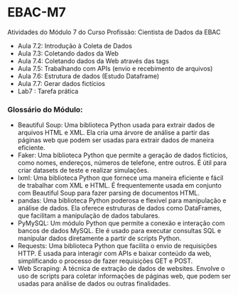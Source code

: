 # EBAC-M7
Atividades do Módulo 7 do Curso Profissão: Cientista de Dados da EBAC

* Aula 7.2: Introdução à Coleta de Dados
* Aula 7.3: Coletando dados da Web
* Aula 7.4: Coletando dados da Web através das tags
* Aula 7.5: Trabalhando com APIs (envio e recebimento de arquivos)
* Aula 7.6: Estrutura de dados (Estudo Dataframe)
* Aula 7.7: Gerar dados fictícios
* Lab7 : Tarefa prática

### Glossário do Módulo:
* Beautiful Soup: Uma biblioteca Python usada para extrair dados de arquivos HTML e XML. Ela cria uma árvore de análise a partir das páginas web que podem ser usadas para extrair dados de maneira eficiente.
* Faker: Uma biblioteca Python que permite a geração de dados fictícios, como nomes, endereços, números de telefone, entre outros. É útil para criar datasets de teste e realizar simulações.
* lxml: Uma biblioteca Python que fornece uma maneira eficiente e fácil de trabalhar com XML e HTML. É frequentemente usada em conjunto com Beautiful Soup para fazer parsing de documentos HTML.
* pandas: Uma biblioteca Python poderosa e flexível para manipulação e análise de dados. Ela oferece estruturas de dados como DataFrames, que facilitam a manipulação de dados tabulares.
* PyMySQL: Um módulo Python que permite a conexão e interação com bancos de dados MySQL. Ele é usado para executar consultas SQL e manipular dados diretamente a partir de scripts Python.
* Requests: Uma biblioteca Python que facilita o envio de requisições HTTP. É usada para interagir com APIs e baixar conteúdo da web, simplificando o processo de fazer requisições GET e POST.
* Web Scraping: A técnica de extração de dados de websites. Envolve o uso de scripts para coletar informações de páginas web, que podem ser usadas para análise de dados ou outras finalidades.